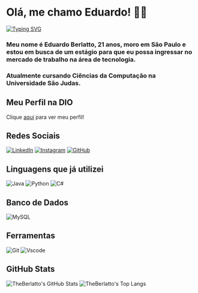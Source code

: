 # Olá, me chamo Eduardo! 👋🏻

[![Typing SVG](https://readme-typing-svg.herokuapp.com/?color=fff&size=35&center=true&vCenter=true&width=1000&lines=Seja+bem+vindo+ao+meu+perfil+do+GitHub!+:%29)](https://git.io/typing-svg)

### Meu nome é Eduardo Berlatto, 21 anos, moro em São Paulo e estou em busca de um estágio para que eu possa ingressar no mercado de trabalho na área de tecnologia.
### Atualmente cursando Ciências da Computação na Universidade São Judas.

## Meu Perfil na DIO
Clique [aqui](https://www.dio.me/users/eduardo_84966) para ver meu perfil!

## Redes Sociais
[![LinkedIn](https://img.shields.io/badge/LinkedIn-0077B5?style=for-the-badge&logo=linkedin&logoColor=white)](https://www.linkedin.com/in/eduardoberlatto/) [![Instagram](https://img.shields.io/badge/-Instagram-%23E4405F?style=for-the-badge&logo=instagram&logoColor=white)](https://www.instagram.com/_berlatto/) [![GitHub](https://img.shields.io/badge/GitHub-100000?style=for-the-badge&logo=github&logoColor=white)](https://github.com/TheBerlatto)

## Linguagens que já utilizei
![Java](https://img.shields.io/badge/java-%23ED8B00.svg?style=for-the-badge&logo=openjdk&logoColor=white) ![Python](https://img.shields.io/badge/python-3670A0?style=for-the-badge&logo=python&logoColor=ffdd54) ![C#](https://img.shields.io/badge/C%23-239120?style=for-the-badge&logo=c-sharp&logoColor=white) 

## Banco de Dados
![MySQL](https://img.shields.io/badge/MySQL-00000F?style=for-the-badge&logo=mysql&logoColor=white)

## Ferramentas
![Git](https://img.shields.io/badge/GIT-E44C30?style=for-the-badge&logo=git&logoColor=white) ![Vscode](https://img.shields.io/badge/Vscode-007ACC?style=for-the-badge&logo=visual-studio-code&logoColor=white)

## GitHub Stats
![TheBerlatto's GitHub Stats](https://github-readme-stats.vercel.app/api?username=TheBerlatto&theme=transparent&bg_color=000&border_color=30A3DC&show_icons=true&icon_color=30A3DC&title_color=038C3E&text_color=FFF&hide_title=true&hide=stars) ![TheBerlatto's Top Langs](https://github-readme-stats-git-masterrstaa-rickstaa.vercel.app/api/top-langs/?username=TheBerlatto&bg_color=000&border_color=30A3DC&title_color=E94D5F&text_color=FFF)
